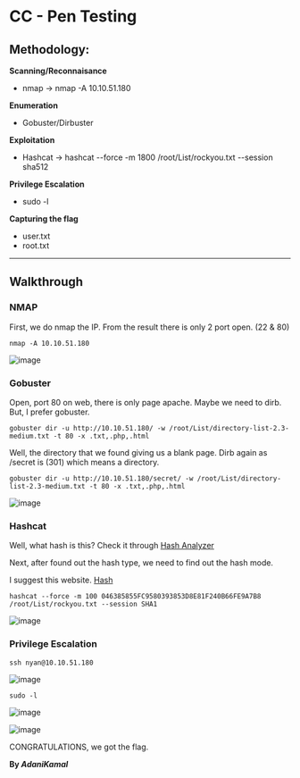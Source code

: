 # CC - Pen Testing

## Methodology:

**Scanning/Reconnaisance**
   * nmap →  nmap -A 10.10.51.180
   
**Enumeration**
  * Gobuster/Dirbuster

**Exploitation**
  * Hashcat → hashcat --force -m 1800 <hash> /root/List/rockyou.txt --session sha512

**Privilege Escalation**
  * sudo -l

**Capturing the flag**
* user.txt
* root.txt

______________________________________________________________________________________________________________________________________

## Walkthrough

### NMAP

First, we do nmap the IP. From the result there is only 2 port open. (22 & 80)

```
nmap -A 10.10.51.180
```

![image](https://user-images.githubusercontent.com/44063862/83943783-31c3c980-a831-11ea-8893-ee4626d0d68c.png)

### Gobuster

Open, port 80 on web, there is only page apache. Maybe we need to dirb. But, I prefer gobuster.

```
gobuster dir -u http://10.10.51.180/ -w /root/List/directory-list-2.3-medium.txt -t 80 -x .txt,.php,.html
```

Well, the directory that we found giving us a blank page. Dirb again as /secret is (301) which means a directory.

```
gobuster dir -u http://10.10.51.180/secret/ -w /root/List/directory-list-2.3-medium.txt -t 80 -x .txt,.php,.html
```

![image](https://user-images.githubusercontent.com/44063862/83943996-ef02f100-a832-11ea-8fe4-ccbe8b72cc06.png)

### Hashcat

Well, what hash is this? Check it through [Hash Analyzer](https://www.tunnelsup.com/hash-analyzer/)

Next, after found out the hash type, we need to find out the hash mode. 

I suggest this website. [Hash](https://hashcat.net/wiki/doku.php?id=example_hashes)

```
hashcat --force -m 100 046385855FC9580393853D8E81F240B66FE9A7B8 /root/List/rockyou.txt --session SHA1
```

![image](https://user-images.githubusercontent.com/44063862/83944022-1f4a8f80-a833-11ea-992a-c1d426be7cd1.png)

### Privilege Escalation

```
ssh nyan@10.10.51.180
```

![image](https://user-images.githubusercontent.com/44063862/83944050-4acd7a00-a833-11ea-9179-adf52e8c4b93.png)

```
sudo -l
```

![image](https://user-images.githubusercontent.com/44063862/83944066-5faa0d80-a833-11ea-87d4-a004556a3753.png)

![image](https://user-images.githubusercontent.com/44063862/83944383-ad277a00-a835-11ea-90ac-71b829e16ea5.png)


CONGRATULATIONS, we got the flag.

**By _AdaniKamal_**






















